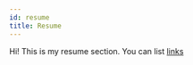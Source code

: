 ```yaml
---
id: resume
title: Resume
---
```


Hi! This is my resume section. 
You can list [links](https://www.hashicorp.com/resources/test-driven-development-tdd-for-infrastructure)
